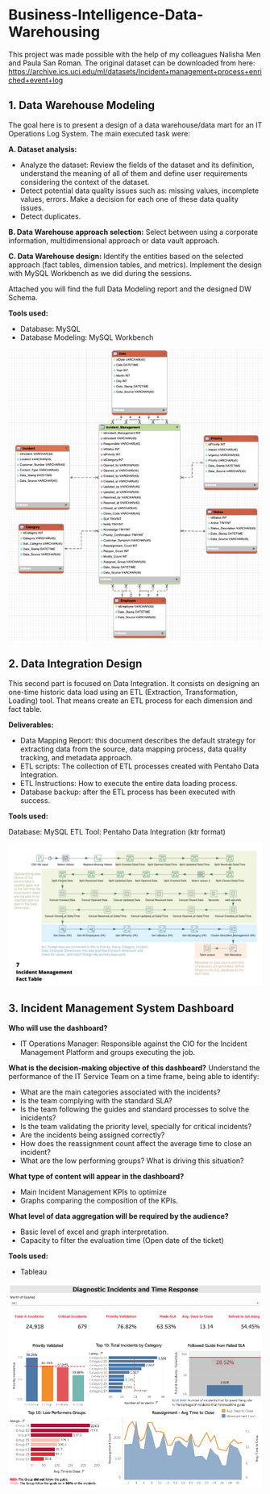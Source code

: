 # Business-Intelligence-Data-Warehousing
This project was made possible with the help of my colleagues Nalisha Men and Paula San Roman. The original dataset can be downloaded from here: https://archive.ics.uci.edu/ml/datasets/Incident+management+process+enriched+event+log

## 1. Data Warehouse Modeling
The goal here is to  present a design of a data warehouse/data mart for an IT Operations Log System. The main executed task were: 

**A. Dataset analysis:**
- Analyze the dataset: Review the fields of the dataset and its definition, understand the meaning of all of them and define user requirements considering the context of the dataset. 
- Detect potential data quality issues such as: missing values, incomplete values, errors. Make a decision for each one of these data quality issues. 
- Detect duplicates. 

**B. Data Warehouse approach selection:**
Select between using a corporate information, multidimensional approach or data vault approach.

**C. Data Warehouse design:**
Identify the entities based on the selected approach (fact tables, dimension tables, and metrics). Implement the design with MySQL Workbench as we did during the sessions.

Attached you will find the full Data Modeling report and the designed DW Schema.

**Tools used:**
- Database: MySQL
- Database Modeling: MySQL Workbench

![DW Star Schema](/1_Data_Warehouse_Modeling/DW_Schema.jpg)

## 2. Data Integration Design
This second part is focused on Data Integration. It consists on designing an one-time historic data load using an ETL (Extraction, Transformation, Loading) tool. That means create an ETL process for each dimension and fact table.

**Deliverables:**

- Data Mapping Report: this document describes the default strategy for extracting data from the source, data mapping process, data quality tracking, and metadata approach. 
- ETL scripts: The collection of ETL processes created with Pentaho Data Integration. 
- ETL Instructions: How to execute the entire data loading process.
- Database backup: after the ETL process has been executed with success.

**Tools used:**

Database: MySQL
ETL Tool: Pentaho Data Integration (ktr format)

![Data Mapping Process](/2_Data_Integration_Design/Mapping1.jpg)

## 3. Incident Management System Dashboard

**Who will use the dashboard?**
- IT Operations Manager: Responsible against the CIO for the Incident Management Platform and groups executing the job.

**What is the decision-making objective of this dashboard?**
Understand the performance of the IT Service Team on a time frame, being able to identify:
- What are the main categories associated with the incidents?
- Is the team complying with the standard SLA?
- Is the team following the guides and standard processes to solve the inicidents?
- Is the team validating the priority level, specially for critical incidents?
- Are the incidents being assigned correctly?
- How does the reassignment count affect the average time to close an incident?
- What are the low performing groups? What is driving this situation?

**What type of content will appear in the dashboard?**
- Main Incident Management KPIs to optimize
- Graphs comparing the composition of the KPIs.

**What level of data aggregation will be required by the audience?**
- Basic level of excel and graph interpretation.
- Capacity to filter the evaluation time (Open date of the ticket)

**Tools used:**
- Tableau

![IMS Dashboard](/3_IMS_Dashboard/IMS.png)
